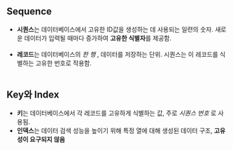## Sequence

* **시퀀스**는 데이터베이스에서 고유한 ID값을 생성하는 데 사용되는 일련의 숫자. 새로운 데이터가 입력될 때마다 증가하여 **고유한 식별자**를 제공함.</br></br>
* **레코드**는 데이터베이스의 _한 행_ , 데이터를 저장하는 단위. 시퀀스는 이 레코드를 식별하는 고유한 번호로 작용함.</br></br>

## Key와 Index

* **키**는 데이터베이스에서 각 레코드를 고유하게 식별하는 값, 주로 _시퀀스 번호_ 로 사용됨.
* **인덱스**는 데이터 검색 성능을 높이기 위해 특정 열에 대해 생성된 데이터 구조, **고유성이 요구되지 않음**


